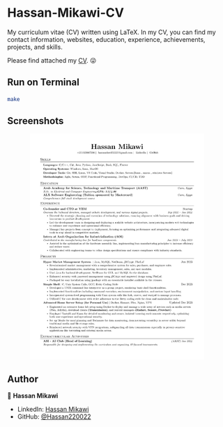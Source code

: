 # Hassan-Mikawi-CV

My curriculum vitae (CV) written using LaTeX. In my CV, you can find my contact information, websites, education, experience, achievements, projects, and skills.

Please find attached my [CV](https://drive.google.com/file/d/1-6-QggAd16zm_JDZumBXnqX62kKCH7pl/view). 😜

## Run on Terminal

```sh
make
```

## Screenshots

<p align="center">
    <img alt="Screenshot" src="PNG/mikawi_CV.png"width="400">
</p>

## Author

👤 **Hassan Mikawi**

* LinkedIn: [Hassan Mikawi](https://www.linkedin.com/in/hassan-mikawi-1314b9238/)
* GitHub: [@Hassan220022](https://github.com/Hassan220022)
